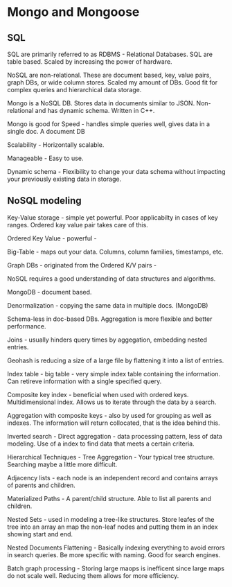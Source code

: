 # Mongo and Mongoose



## SQL
SQL are primarily referred to as RDBMS - Relational Databases. SQL are table based. Scaled by increasing the power of hardware.

NoSQL are non-relational. These are document based, key, value pairs, graph DBs, or wide column stores. Scaled my amount of DBs. Good fit for complex queries and hierarchical data storage.

Mongo is a NoSQL DB. Stores data in documents similar to JSON. Non-relational and has dynamic schema. Written in C++.

Mongo is good for Speed - handles simple queries well, gives data in a single doc. A document DB

Scalability - Horizontally scalable.

Manageable - Easy to use.

Dynamic schema - Flexibility to change your data schema without impacting your previously existing data in storage.

## NoSQL modeling
Key-Value storage - simple yet powerful. Poor applicabilty in cases of key ranges. Ordered kay value pair takes care of this.

Ordered Key Value - powerful -

Big-Table - maps out your data. Columns, column families, timestamps, etc.

Graph DBs - originated from the Ordered K/V pairs -

NoSQL requires a good understanding of data structures and algorithms.

MongoDB - document based.

Denormalization - copying the same data in multiple docs. (MongoDB)

Schema-less in doc-based DBs. Aggregation is more flexible and better performance.

Joins - usually hinders query times by aggegation, embedding nested entries.

Geohash is reducing a size of a large file by flattening it into a list of entries.

Index table - big table - very simple index table containing the information. Can retireve information with a single specified query.

Composite key index - beneficial when used with ordered keys. Multidimensional index. Allows us to iterate through the data by a search.

Aggregation with composite keys - also by used for grouping as well as indexes. The information will return collocated, that is the idea behind this.

Inverted search - Direct aggregation - data processing pattern, less of data modeling. Use of a index to find data that meets a certain criteria.

Hierarchical Techniques - Tree Aggregation - Your typical tree structure. Searching maybe a little more difficult.

Adjacency lists - each node is an independent record and contains arrays of parents and children.

Materialized Paths - A parent/child structure. Able to list all parents and children.

Nested Sets - used in modeling a tree-like structures. Store leafes of the tree into an array an map the non-leaf nodes and putting them in an index showing start and end.

Nested Documents Flattening - Basically indexing everything to avoid errors in search queries. Be more specific with naming. Good for search engines.

Batch graph processing - Storing large maops is inefficent since large maps do not scale well. Reducing them allows for more efficiency.